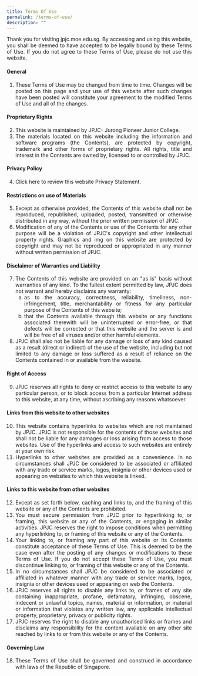 ```yaml
---
title: Terms Of Use
permalink: /terms-of-use/
description: ""
---
```

<div align=justify>

Thank you for visiting jpjc.moe.edu.sg. By accessing and using this website, you shall be deemed to have accepted to be legally bound by these Terms of Use. If you do not agree to these Terms of Use, please do not use this website.

<h4>General</h4>

<ol>
	<li>These Terms of Use may be changed from time to time. Changes will be posted on this page and your use of this website after such changes have been posted will constitute your agreement to the modified Terms of Use and all of the changes.</li></ol>

<h4>Proprietary Rights</h4>

<ol start="2">
	<li>This website is maintained by JPJC- Jurong Pioneer Junior College.</li>
	<li>The materials located on this website including the information and software programs (the Contents), are protected by copyright, trademark and other forms of proprietary rights. All rights, title and interest in the Contents are owned by, licensed to or controlled by JPJC.</li></ol>

<h4>Privacy Policy</h4>

<ol start="4">
	<li>Click here to review this website Privacy Statement.</li></ol>

<h4>Restrictions on use of Materials</h4>

<ol start="5">
	<li>Except as otherwise provided, the Contents of this website shall not be reproduced, republished, uploaded, posted, transmitted or otherwise distributed in any way, without the prior written permission of JPJC.</li>
	<li>Modification of any of the Contents or use of the Contents for any other purpose will be a violation of JPJC's copyright and other intellectual property rights. Graphics and img on this website are protected by copyright and may not be reproduced or appropriated in any manner without written permission of JPJC.</li></ol>

<h4>Disclaimer of Warranties and Liability</h4>

<ol start="7">
	<li>The Contents of this website are provided on an "as is" basis without warranties of any kind. To the fullest extent permitted by law, JPJC does not warrant and hereby disclaims any warranty:
<style>ul.a{list-style-type: lower-alpha}</style>
<ul class="a">
	<li>as to the accuracy, correctness, reliability, timeliness, non-infringement, title, merchantability or fitness for any particular purpose of the Contents of this website;</li>
	<li>that the Contents available through this website or any functions associated therewith will be uninterrupted or error-free, or that defects will be corrected or that this website and the server is and will be free of all viruses and/or other harmful elements.</li></ul></li>
	<li>JPJC shall also not be liable for any damage or loss of any kind caused as a result (direct or indirect) of the use of the website, including but not limited to any damage or loss suffered as a result of reliance on the Contents contained in or available from the website.</li></ol>

<h4>Right of Access</h4>

<ol start="9">
	<li>JPJC reserves all rights to deny or restrict access to this website to any particular person, or to block access from a particular Internet address to this website, at any time, without ascribing any reasons whatsoever.</li></ol>

<h4>Links from this website to other websites</h4>

<ol start="10">
	<li>This website contains hyperlinks to websites which are not maintained by JPJC. JPJC is not responsible for the contents of those websites and shall not be liable for any damages or loss arising from access to those websites. Use of the hyperlinks and access to such websites are entirely at your own risk.</li>
	<li>Hyperlinks to other websites are provided as a convenience. In no circumstances shall JPJC be considered to be associated or affiliated with any trade or service marks, logos, insignia or other devices used or appearing on websites to which this website is linked.</li></ol>

<h4>Links to this website from other websites</h4>

<ol start="12">
	<li>Except as set forth below, caching and links to, and the framing of this website or any of the Contents are prohibited.</li>
	<li>You must secure permission from JPJC prior to hyperlinking to, or framing, this website or any of the Contents, or engaging in similar activities. JPJC reserves the right to impose conditions when permitting any hyperlinking to, or framing of this website or any of the Contents.</li>
	<li>Your linking to, or framing any part of this website or its Contents constitute acceptance of these Terms of Use. This is deemed to be the case even after the posting of any changes or modifications to these Terms of Use. If you do not accept these Terms of Use, you must discontinue linking to, or framing of this website or any of the Contents.</li>
	<li>In no circumstances shall JPJC be considered to be associated or affiliated in whatever manner with any trade or service marks, logos, insignia or other devices used or appearing on web the Contents.</li>
	<li>JPJC reserves all rights to disable any links to, or frames of any site containing inappropriate, profane, defamatory, infringing, obscene, indecent or unlawful topics, names, material or information, or material or information that violates any written law, any applicable intellectual property, proprietary, privacy or publicity rights.</li>
	<li>JPJC reserves the right to disable any unauthorised links or frames and disclaims any responsibility for the content available on any other site reached by links to or from this website or any of the Contents.</li></ol>

<h4>Governing Law</h4>

<ol start="18">
	<li>These Terms of Use shall be governed and construed in accordance with laws of the Republic of Singapore.</li></ol>
</div>